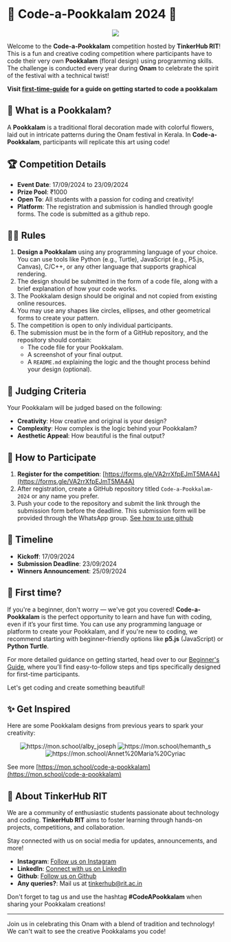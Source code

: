 # 🌸 Code-a-Pookkalam 2024 🌸
<p align="center">
   <img src="asset/Code a pookkalam.png">
</p>

Welcome to the **Code-a-Pookkalam** competition hosted by **TinkerHub RIT**! This is a fun and creative coding competition where participants have to code their very own **Pookkalam** (floral design) using programming skills. The challenge is conducted every year during **Onam** to celebrate the spirit of the festival with a technical twist!

**Visit [first-time-guide](./first-time-guide.md) for a guide on getting started to code a pookkalam**

## 🎨 What is a Pookkalam?

A **Pookkalam** is a traditional floral decoration made with colorful flowers, laid out in intricate patterns during the Onam festival in Kerala. In **Code-a-Pookkalam**, participants will replicate this art using code!

## 🏆 Competition Details

- **Event Date**: 17/09/2024 to 23/09/2024
- **Prize Pool**: ₹1000
- **Open To**: All students with a passion for coding and creativity!
- **Platform**: The registration and submission is handled through google forms. The code is submitted as a github repo.

## 👩‍💻 Rules

1. **Design a Pookkalam** using any programming language of your choice. You can use tools like Python (e.g., Turtle), JavaScript (e.g., P5.js, Canvas), C/C++, or any other language that supports graphical rendering.
2. The design should be submitted in the form of a code file, along with a brief explanation of how your code works.
3. The Pookkalam design should be original and not copied from existing online resources.
4. You may use any shapes like circles, ellipses, and other geometrical forms to create your pattern.
5. The competition is open to only individual participants.
6. The submission must be in the form of a GitHub repository, and the repository should contain:
   - The code file for your Pookkalam.
   - A screenshot of your final output.
   - A `README.md` explaining the logic and the thought process behind your design (optional).

## 🌟 Judging Criteria

Your Pookkalam will be judged based on the following:

- **Creativity**: How creative and original is your design?
- **Complexity**: How complex is the logic behind your Pookkalam?
- **Aesthetic Appeal**: How beautiful is the final output?


## 🔗 How to Participate

1. **Register for the competition**: [https://forms.gle/VA2rrXfpEJmT5MA4A](https://forms.gle/VA2rrXfpEJmT5MA4A)
2. After registration, create a GitHub repository titled `Code-a-Pookkalam-2024` or any name you prefer.
3. Push your code to the repository and submit the link through the submission form before the deadline. This submission form will be provided through the WhatsApp group. [See how to use github](/get-started.md#-submitting-your-code-via-github)

## 📅 Timeline

- **Kickoff**: 17/09/2024
- **Submission Deadline**: 23/09/2024
- **Winners Announcement**: 25/09/2024

## 🌱 First time?

If you're a beginner, don't worry — we've got you covered! **Code-a-Pookkalam** is the perfect opportunity to learn and have fun with coding, even if it’s your first time. You can use any programming language or platform to create your Pookkalam, and if you're new to coding, we recommend starting with beginner-friendly options like **p5.js** (JavaScript) or **Python Turtle**.

For more detailed guidance on getting started, head over to our [Beginner's Guide](./first-time-guide.md), where you’ll find easy-to-follow steps and tips specifically designed for first-time participants.

Let's get coding and create something beautiful!


## ✨ Get Inspired

Here are some Pookkalam designs from previous years to spark your creativity:

<p align="center">
   <img src="./asset/sample/sample1.svg" style="text-align:center;" alt="https://mon.school/alby_joseph">
   <img src="./asset/sample/sample2.svg" style="text-align:center;" alt="https://mon.school/hemanth_s">
   <img src="./asset/sample/sample3.svg" style="text-align:center;" alt="https://mon.school/Annet%20Maria%20Cyriac">
</p>


See more [https://mon.school/code-a-pookkalam](https://mon.school/code-a-pookkalam)

## 🎉 About TinkerHub RIT

We are a community of enthusiastic students passionate about technology and coding. **TinkerHub RIT** aims to foster learning through hands-on projects, competitions, and collaboration.

Stay connected with us on social media for updates, announcements, and more!

- **Instagram**: [Follow us on Instagram](https://instagram.com/tinkerhub.rit)
- **LinkedIn**: [Connect with us on LinkedIn](https://www.linkedin.com/company/tinkerhub-rit)
- **Github**: [Follow us on Github](https://github.com/tinkerhub-rit-official)
- **Any queries?**: Mail us at [tinkerhub@rit.ac.in](tinkerhub@rit.ac.in)

Don't forget to tag us and use the hashtag **#CodeAPookkalam** when sharing your Pookkalam creations!


---

Join us in celebrating this Onam with a blend of tradition and technology! We can't wait to see the creative Pookkalams you code!
